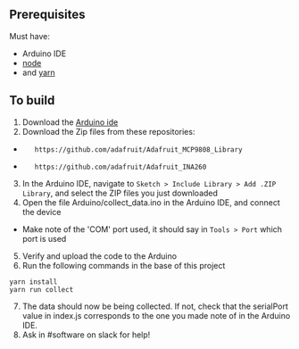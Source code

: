 ## Prerequisites

Must have:
* Arduino IDE
* [node](https://nodejs.org/en/)
* and [yarn](https://classic.yarnpkg.com/en/docs/install/#mac-stable)

## To build

1. Download the [Arduino ide](https://www.arduino.cc/en/main/software)
2. Download the Zip files from these repositories:
*        https://github.com/adafruit/Adafruit_MCP9808_Library
*        https://github.com/adafruit/Adafruit_INA260
3. In the Arduino IDE, navigate to `Sketch > Include Library > Add .ZIP Library`, and select the ZIP files you just downloaded
4. Open the file Arduino/collect_data.ino in the Arduino IDE, and connect the device
* Make note of the 'COM' port used, it should say in `Tools > Port` which port is used
5. Verify and upload the code to the Arduino
6. Run the following commands in the base of this project
```
yarn install
yarn run collect
```
7. The data should now be being collected. If not, check that the serialPort value in index.js corresponds to the one you made note of in the Arduino IDE.
8. Ask in #software on slack for help!
